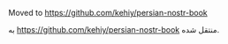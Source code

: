 Moved to https://github.com/kehiy/persian-nostr-book

به https://github.com/kehiy/persian-nostr-book منتقل شده.

